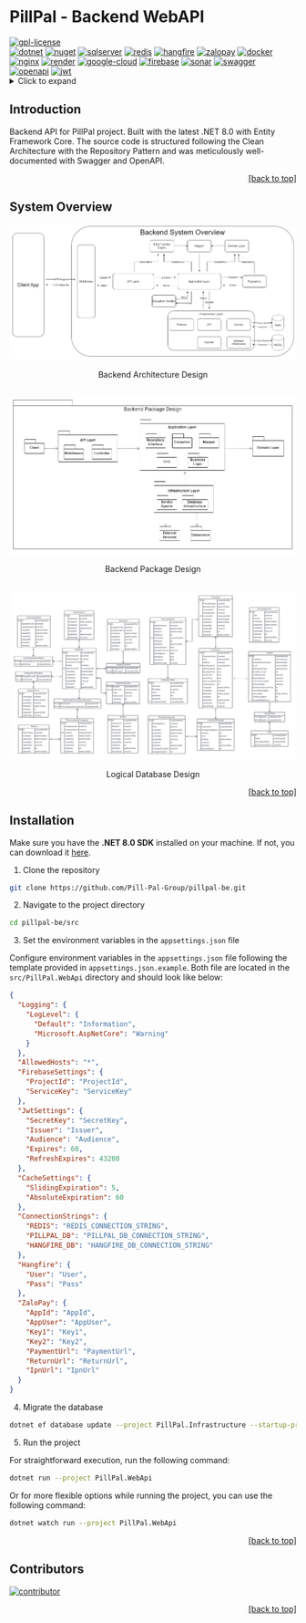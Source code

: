 ﻿# PillPal - Backend WebAPI

<a name="top">

<div align="left">
  <a href="./LICENSE"><img src="https://img.shields.io/badge/License-GPL-yellow.svg" alt="gpl-license"/></a>
</div>

<div align="left">
  <a href="https://dotnet.microsoft.com"><img src="https://img.shields.io/badge/.NET%208.0-512BD4?logo=dotnet&logoColor=white" alt="dotnet"/></a>
  <a href="https://www.nuget.org/"><img src="https://img.shields.io/badge/NuGet-004880?logo=nuget&logoColor=white" alt="nuget"/></a>
  <a href="https://www.microsoft.com/sql-server"><img src="https://img.shields.io/badge/SQL_Server-CC2927?logo=microsoft%20sql%20server" alt="sqlserver"/></a>
  <a href="https://redis.io/"><img src="https://img.shields.io/badge/Redis-%23DD0031.svg?&logo=redis&logoColor=white" alt="redis"/></a>
  <a href="https://hangfire.io/"><img src="https://img.shields.io/badge/Hangfire-2B4A7B?logo=hexo&logoColor=white" alt="hangfire"/></a>
  <a href="https://www.zalopay.vn/"><img src="https://img.shields.io/badge/ZaloPay-00C300?logo=zalopay&logoColor=white" alt="zalopay"/></a>
  <a href="https://www.docker.com/"><img src="https://img.shields.io/badge/Docker-2496ED?logo=docker&logoColor=white" alt="docker"/></a>
  <a href="https://www.nginx.com/"><img src="https://img.shields.io/badge/Nginx-269539?logo=nginx&logoColor=white" alt="nginx"/></a>
  <a href="https://render.com/"><img src="https://img.shields.io/badge/Render-000000?logo=render&logoColor=white" alt="render"/></a>
  <a href="https://cloud.google.com/"><img src="https://img.shields.io/badge/Google_Cloud-4285F4?logo=google-cloud&logoColor=white" alt="google-cloud"/></a>
  <a href="https://firebase.google.com/"><img src="https://img.shields.io/badge/Firebase-ffca28?logo=firebase&logoColor=black" alt="firebase"/></a>
  <a href="https://sonarcloud.io/"><img src="https://img.shields.io/badge/SonarCloud-F3702A?logo=sonarcloud&logoColor=white" alt="sonar"/></a>
  <a href="https://swagger.io/"><img src="https://img.shields.io/badge/Swagger-85EA2D?logo=swagger&logoColor=black" alt="swagger"/></a>
  <a href="https://www.openapis.org/"><img src="https://img.shields.io/badge/OpenAPI-6BA539?logo=openapiinitiative&logoColor=white" alt="openapi"/></a>
  <a href="https://jwt.io/"><img src="https://img.shields.io/badge/JSON%20Web%20Tokens-000000?logo=jsonwebtokens&logoColor=white" alt="jwt"/></a>
</div>

<details>
  <summary>Click to expand</summary>

- [Introduction](#introduction)
- [System Overview](#system-overview)
- [Installation](#installation)
- [Contributors](#contributors)

</details>

## Introduction

Backend API for PillPal project. Built with the latest .NET 8.0 with Entity Framework Core. The source code is structured following the Clean Architecture with the Repository Pattern and was meticulously well-documented with Swagger and OpenAPI.

<p align="right"><a href="#top">[back to top]</a></p>

## System Overview

<div align="center">
  <img src="./res/be-system.png" alt="system-design"/>
  <p>Backend Architecture Design</p>
</div>
</br>
<div align="center">
  <img src="./res/be-package.png" alt="package-design"/>
  <p>Backend Package Design</p>
</div>
</br>
<div align="center">
  <img src="./res/logical-erd.png" alt="logical-db"/>
  <p>Logical Database Design</p>
</div>

<p align="right"><a href="#top">[back to top]</a></p>

## Installation

Make sure you have the **.NET 8.0 SDK** installed on your machine. If not, you can download it [here](https://dotnet.microsoft.com/download/dotnet/8.0).

1. Clone the repository

```sh
git clone https://github.com/Pill-Pal-Group/pillpal-be.git
```

2. Navigate to the project directory

```sh
cd pillpal-be/src
```

3. Set the environment variables in the `appsettings.json` file

Configure environment variables in the `appsettings.json` file following the template provided in `appsettings.json.example`.
Both file are located in the `src/PillPal.WebApi` directory and should look like below:

```json
{
  "Logging": {
    "LogLevel": {
      "Default": "Information",
      "Microsoft.AspNetCore": "Warning"
    }
  },
  "AllowedHosts": "*",
  "FirebaseSettings": {
    "ProjectId": "ProjectId",
    "ServiceKey": "ServiceKey"
  },
  "JwtSettings": {
    "SecretKey": "SecretKey",
    "Issuer": "Issuer",
    "Audience": "Audience",
    "Expires": 60,
    "RefreshExpires": 43200
  },
  "CacheSettings": {
    "SlidingExpiration": 5,
    "AbsoluteExpiration": 60
  },
  "ConnectionStrings": {
    "REDIS": "REDIS_CONNECTION_STRING",
    "PILLPAL_DB": "PILLPAL_DB_CONNECTION_STRING",
    "HANGFIRE_DB": "HANGFIRE_DB_CONNECTION_STRING"
  },
  "Hangfire": {
    "User": "User",
    "Pass": "Pass"
  },
  "ZaloPay": {
    "AppId": "AppId",
    "AppUser": "AppUser",
    "Key1": "Key1",
    "Key2": "Key2",
    "PaymentUrl": "PaymentUrl",
    "ReturnUrl": "ReturnUrl",
    "IpnUrl": "IpnUrl"
  }
}
```

4. Migrate the database

```sh
dotnet ef database update --project PillPal.Infrastructure --startup-project PillPal.WebApi
```

5. Run the project

For straightforward execution, run the following command:

```sh
dotnet run --project PillPal.WebApi
```

Or for more flexible options while running the project, you can use the following command:

```sh
dotnet watch run --project PillPal.WebApi
```

<p align="right"><a href="#top">[back to top]</a></p>

## Contributors

<a href="https://github.com/Pill-Pal-Group/pillpal-be/graphs/contributors">
  <img src="https://contrib.rocks/image?repo=Pill-Pal-Group/pillpal-be" alt="contributor"/>
</a>

<p align="right"><a href="#top">[back to top]</a></p>
